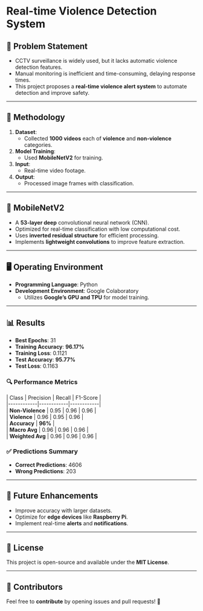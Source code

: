 # Real-time Violence Detection System  

## 📌 Problem Statement  

- CCTV surveillance is widely used, but it lacks automatic violence detection features.  
- Manual monitoring is inefficient and time-consuming, delaying response times.  
- This project proposes a **real-time violence alert system** to automate detection and improve safety.  

---

## 🚀 Methodology  

1. **Dataset**:  
   - Collected **1000 videos** each of **violence** and **non-violence** categories.  
2. **Model Training**:  
   - Used **MobileNetV2** for training.  
3. **Input**:  
   - Real-time video footage.  
4. **Output**:  
   - Processed image frames with classification.  

---

## 🧠 MobileNetV2  

- A **53-layer deep** convolutional neural network (CNN).  
- Optimized for real-time classification with low computational cost.  
- Uses **inverted residual structure** for efficient processing.  
- Implements **lightweight convolutions** to improve feature extraction.  

---

## 🖥️ Operating Environment  

- **Programming Language**: Python  
- **Development Environment**: Google Colaboratory  
  - Utilizes **Google’s GPU and TPU** for model training.  

---

## 📊 Results  

- **Best Epochs**: 31  
- **Training Accuracy**: **96.17%**  
- **Training Loss**: 0.1121  
- **Test Accuracy**: **95.77%**  
- **Test Loss**: 0.1163  

### 🔍 Performance Metrics  

| Class       | Precision | Recall | F1-Score |  
|------------|------------|------------|  
| **Non-Violence** | 0.95 | 0.96 | 0.96 |  
| **Violence** | 0.96 | 0.95 | 0.96 |  
| **Accuracy** | **96%** |  
| **Macro Avg** | 0.96 | 0.96 | 0.96 |  
| **Weighted Avg** | 0.96 | 0.96 | 0.96 |  

### ✅ Predictions Summary  

- **Correct Predictions**: 4606  
- **Wrong Predictions**: 203  

---


## 📌 Future Enhancements  

- Improve accuracy with larger datasets.  
- Optimize for **edge devices** like **Raspberry Pi**.  
- Implement real-time **alerts** and **notifications**.  

---

## 📜 License  

This project is open-source and available under the **MIT License**.  

---

## 👥 Contributors  

Feel free to **contribute** by opening issues and pull requests! 🚀
